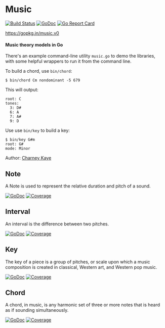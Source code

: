 # Music 

[![Build Status](https://travis-ci.org/go-music/music.svg?branch=master)](https://travis-ci.org/go-music/music) [![GoDoc](https://godoc.org/gopkg.in/music.v0?status.svg)](https://godoc.org/gopkg.in/music.v0) [![Go Report Card](https://goreportcard.com/badge/gopkg.in/music.v0)](https://goreportcard.com/report/gopkg.in/music.v0)

https://gopkg.in/music.v0

#### Music theory models in Go

There's an example command-line utility `music.go` to demo the libraries, with some helpful wrappers to run it from the command line.

To build a chord, use `bin/chord`:

    $ bin/chord Cm nondominant -5 679
    
This will output:
    
    root: C
    tones:
      3: D#
      6: A
      7: A#
      9: D
      
Use use `bin/key` to build a key:

    $ bin/key G#m
    root: G#
    mode: Minor

Author: [Charney Kaye](http://w.charney.io)

## Note

A Note is used to represent the relative duration and pitch of a sound.

[![GoDoc](https://godoc.org/gopkg.in/music.v0/theory/note?status.svg)](https://godoc.org/gopkg.in/music.v0/theory/note) [![Coverage](https://img.shields.io/badge/coverage-100%-brightgreen.svg?style=flat)](https://gocover.io/gopkg.in/music.v0/theory/note)

## Interval

An interval is the difference between two pitches.

[![GoDoc](https://godoc.org/gopkg.in/music.v0/theory/interval?status.svg)](https://godoc.org/gopkg.in/music.v0/theory/interval) [![Coverage](https://img.shields.io/badge/coverage-100%-brightgreen.svg?style=flat)](https://gocover.io/gopkg.in/music.v0/theory/interval)

## Key

The key of a piece is a group of pitches, or scale upon which a music composition is created in classical, Western art, and Western pop music.

[![GoDoc](https://godoc.org/gopkg.in/music.v0/theory/key?status.svg)](https://godoc.org/gopkg.in/music.v0/theory/key) [![Coverage](https://img.shields.io/badge/coverage-100%-brightgreen.svg?style=flat)](https://gocover.io/gopkg.in/music.v0/theory/key)

## Chord

A chord, in music, is any harmonic set of three or more notes that is heard as if sounding simultaneously.

[![GoDoc](https://godoc.org/gopkg.in/music.v0/theory/chord?status.svg)](https://godoc.org/gopkg.in/music.v0/theory/chord) [![Coverage](https://img.shields.io/badge/coverage-100%-brightgreen.svg?style=flat)](https://gocover.io/gopkg.in/music.v0/theory/chord)
